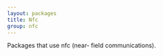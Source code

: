 ```yaml
---
layout: packages
title: Nfc
group: nfc
---
```


Packages that use nfc (near- field communications).
    